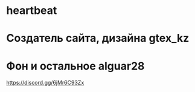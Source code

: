 # heartbeat
# Создатель сайта, дизайна gtex_kz
# Фон и остальное alguar28
https://discord.gg/6jMr6C93Zx
